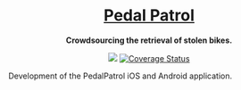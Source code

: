 <h1 align="center">
  <a href="https://pedalpatrol.github.io/PedalPatrol">
    Pedal Patrol
  </a>
</h1>

<p align="center">
  <strong>Crowdsourcing the retrieval of stolen bikes.</strong><br>
</p>


<p align="center">
  <a href="https://travis-ci.org/PedalPatrol/PedalPatrol"><img src="https://travis-ci.org/PedalPatrol/PedalPatrol.svg?branch=master"></a>
  <a href='https://coveralls.io/github/PedalPatrol/PedalPatrol?branch=master'><img src='https://coveralls.io/repos/github/PedalPatrol/PedalPatrol/badge.svg?branch=master' alt='Coverage Status' /></a>
</p>

Development of the PedalPatrol iOS and Android application.
